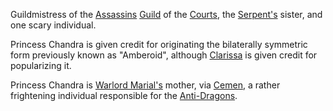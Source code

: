 Guildmistress of the [Assassins](AssassinsGuild) [Guild](ChaosGuilds#assassins) of the [Courts](CourtsOfChaos), the [Serpent's](SerpentOfChaos) sister, and one scary individual.

Princess Chandra is given credit for originating the bilaterally symmetric form previously known as "Amberoid", although [Clarissa](ClarissaOfDarkover) is given credit for popularizing it.

Princess Chandra is [Warlord Marial's](RealmsLords) mother, via [Cemen](CemenTheUnmaker), a rather frightening individual responsible for the [Anti-Dragons](AntiDragons).

